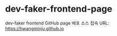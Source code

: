 # dev-faker-frontend-page
dev-faker frontend GitHub page 배포 소스
접속 URL: https://hwangminju.github.io
